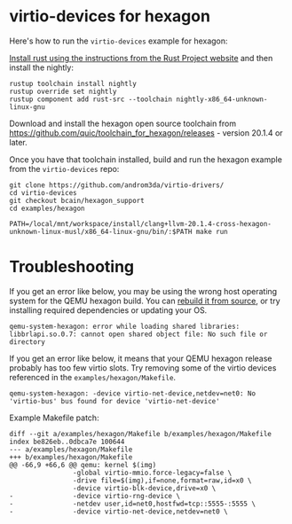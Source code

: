 
# virtio-devices for hexagon

Here's how to run the `virtio-devices` example for hexagon:

[Install rust using the instructions from the Rust Project website](https://www.rust-lang.org/learn/get-started)
and then install the nightly:

    rustup toolchain install nightly
    rustup override set nightly
    rustup component add rust-src --toolchain nightly-x86_64-unknown-linux-gnu

Download and install the hexagon open source toolchain from https://github.com/quic/toolchain_for_hexagon/releases - version 20.1.4 or later.

Once you have that toolchain installed, build and run the hexagon example
from the `virtio-devices` repo:

    git clone https://github.com/androm3da/virtio-drivers/
    cd virtio-devices
    git checkout bcain/hexagon_support
    cd examples/hexagon

    PATH=/local/mnt/workspace/install/clang+llvm-20.1.4-cross-hexagon-unknown-linux-musl/x86_64-linux-gnu/bin/:$PATH make run

# Troubleshooting

If you get an error like below, you may be using the wrong host operating
system for the QEMU hexagon build.  You can [rebuild it from source](https://github.com/quic/qemu/),
or try installing required dependencies or updating your OS.

```
qemu-system-hexagon: error while loading shared libraries: libbrlapi.so.0.7: cannot open shared object file: No such file or directory
```

If you get an error like below, it means that your QEMU
hexagon release probably has too few virtio slots.  Try removing some of
the virtio devices referenced in the `examples/hexagon/Makefile`.

```
qemu-system-hexagon: -device virtio-net-device,netdev=net0: No 'virtio-bus' bus found for device 'virtio-net-device'
```

Example Makefile patch:
```
diff --git a/examples/hexagon/Makefile b/examples/hexagon/Makefile
index be826eb..0dbca7e 100644
--- a/examples/hexagon/Makefile
+++ b/examples/hexagon/Makefile
@@ -66,9 +66,6 @@ qemu: kernel $(img)
                -global virtio-mmio.force-legacy=false \
                -drive file=$(img),if=none,format=raw,id=x0 \
                -device virtio-blk-device,drive=x0 \
-               -device virtio-rng-device \
-               -netdev user,id=net0,hostfwd=tcp::5555-:5555 \
-               -device virtio-net-device,netdev=net0 \
```

